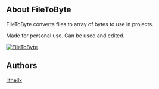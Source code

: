 ## About FileToByte
FileToByte converts files to array of bytes to use in projects.

Made for personal use. Can be used and edited.

[![FileToByte](https://img.shields.io/github/downloads/lithellx/FileToByte/total?style=for-the-badge&label=FileToByte%20Downloads&color=red)]()

## Authors
[lithellx](https://github.com/lithellx)
